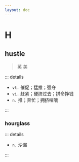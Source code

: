 ```yaml
---
layout: doc
---
```


# H

## hustle
> 英 <Phonetic word="hustle" lang="en-GB" phonetic="/hjuːstl/"/>
> 美 <Phonetic word="hustle" lang="en-US" phonetic="/hjuːstl/"/>

::: details

- `vt.` 催促；猛推；强夺
- `vi.` 赶紧；硬挤过去；拼命挣钱
- `n.` 推；奔忙；拥挤喧嚷

:::

### hourglass
> 

::: details

- `n.` 沙漏

:::